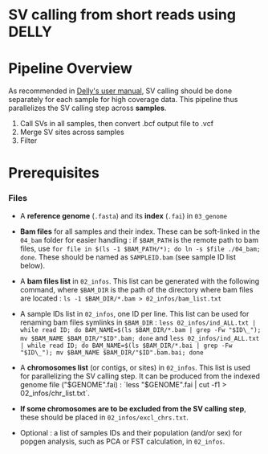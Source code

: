# SV calling from short reads using **DELLY**

# Pipeline Overview

As recommended in [Delly's user manual](https://github.com/dellytools/delly#germline-sv-calling), SV calling should be done separately for each sample for high coverage data. This pipeline thus parallelizes the SV calling step across **samples**.

1. Call SVs in all samples, then convert .bcf output file to .vcf
2. Merge SV sites across samples
3. Filter


# Prerequisites

### Files 

* A **reference genome** (`.fasta`) and its **index** (`.fai`) in `03_genome`
* **Bam files** for all samples and their index. These can be soft-linked in the `04_bam` folder for easier handling : if `$BAM_PATH` is the remote path to bam files, use `for file in $(ls -1 $BAM_PATH/*); do ln -s $file ./04_bam; done`. These should be named as `SAMPLEID.bam` (see sample ID list below).
* A **bam files list** in `02_infos`. This list can be generated with the following command, where `$BAM_DIR` is the path of the directory where bam files are located : `ls -1 $BAM_DIR/*.bam > 02_infos/bam_list.txt`
* A sample IDs list in `02_infos`, one ID per line. This list can be used for renaming bam files symlinks in `$BAM_DIR` : `less 02_infos/ind_ALL.txt | while read ID; do BAM_NAME=$(ls $BAM_DIR/*.bam | grep -Fw "$ID\_"); mv $BAM_NAME $BAM_DIR/"$ID".bam; done` and `less 02_infos/ind_ALL.txt | while read ID; do BAM_NAME=$(ls $BAM_DIR/*.bai | grep -Fw "$ID\_"); mv $BAM_NAME $BAM_DIR/"$ID".bam.bai; done`
* A **chromosomes list** (or contigs, or sites) in `02_infos`. This list is used for parallelizing the SV calling step. It can be produced from the indexed genome file ("$GENOME".fai) : `less "$GENOME".fai | cut -f1 > 02_infos/chr_list.txt`. 
* **If some chromosomes are to be excluded from the SV calling step**, these should be placed in `02_infos/excl_chrs.txt`.

* Optional : a list of samples IDs and their population (and/or sex) for popgen analysis, such as PCA or FST calculation, in `02_infos`. 


